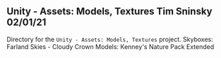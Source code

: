 **Unity - Assets: Models, Textures**
Tim Sninsky
02/01/21
---
Directory for the `Unity - Assets: Models, Textures` project.
Skyboxes: Farland Skies - Cloudy Crown
Models: Kenney's Nature Pack Extended
